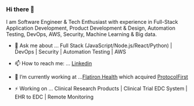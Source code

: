 ### Hi there 👋

I am Software Engineer & Tech Enthusiast with experience in Full-Stack Application Development, Product Development & Design, Automation Testing, DevOps, AWS, Security, Machine Learning & Big data.

- 💬 Ask me about ... Full Stack (JavaScript/Node.js/React/Python) | DevOps | Security | Automation Testing | AWS

- 📫 How to reach me: ... [Linkedin](https://www.linkedin.com/in/viyatgandhi/)

- 🔭 I’m currently working at ...[Flatiron Health](https://flatiron.com/) which acquired [ProtocolFirst](https://www.protocolfirst.com)

- ⚡ Working on ... Clinical Research Products | Clinical Trial EDC System | EHR to EDC | Remote Monitoring

<!--
**viyatgandhi/viyatgandhi** is a ✨ _special_ ✨ repository because its `README.md` (this file) appears on your GitHub profile.

Here are some ideas to get you started:

- 🔭 I’m currently working on ...
- 🌱 I’m currently learning ...
- 👯 I’m looking to collaborate on ...
- 🤔 I’m looking for help with ...
- 💬 Ask me about ...
- 📫 How to reach me: ...
- 😄 Pronouns: ...
- ⚡ Fun fact: ...
-->
